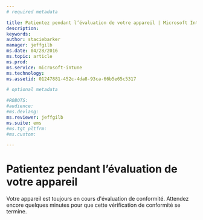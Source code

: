 ```yaml
---
# required metadata

title: Patientez pendant l’évaluation de votre appareil | Microsoft Intune
description:
keywords:
author: staciebarker
manager: jeffgilb
ms.date: 04/28/2016
ms.topic: article
ms.prod:
ms.service: microsoft-intune
ms.technology:
ms.assetid: 01247881-452c-4da8-93ca-66b5e65c5317

# optional metadata

#ROBOTS:
#audience:
#ms.devlang:
ms.reviewer: jeffgilb
ms.suite: ems
#ms.tgt_pltfrm:
#ms.custom:

---
```


# Patientez pendant l’évaluation de votre appareil
Votre appareil est toujours en cours d'évaluation de conformité. Attendez encore quelques minutes pour que cette vérification de conformité se termine.



<!--HONumber=May16_HO1-->



